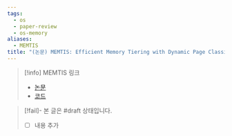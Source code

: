 ```yaml
---
tags:
  - os
  - paper-review
  - os-memory
aliases:
  - MEMTIS
title: "(논문) MEMTIS: Efficient Memory Tiering with Dynamic Page Classification and Page Size Determination"
---
```

> [!info] MEMTIS 링크
> - [논문](https://dl.acm.org/doi/10.1145/3600006.3613167)
> - [코드](https://github.com/cosmoss-jigu/memtis)

> [!fail]- 본 글은 #draft 상태입니다.
> - [ ] 내용 추가